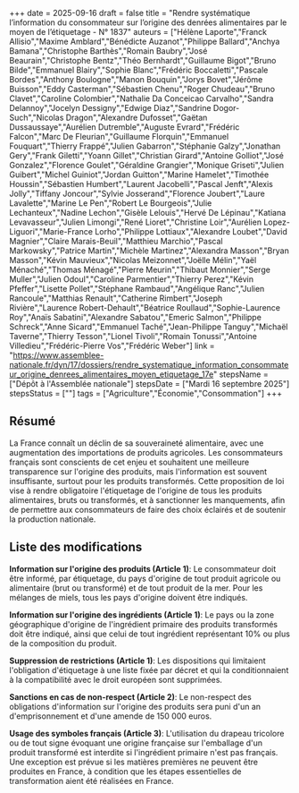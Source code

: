 +++
date = 2025-09-16
draft = false
title = "Rendre systématique l’information du consommateur sur l’origine des denrées alimentaires par le moyen de l’étiquetage - N° 1837"
auteurs = ["Hélène Laporte","Franck Allisio","Maxime Amblard","Bénédicte Auzanot","Philippe Ballard","Anchya Bamana","Christophe Barthès","Romain Baubry","José Beaurain","Christophe Bentz","Théo Bernhardt","Guillaume Bigot","Bruno Bilde","Emmanuel Blairy","Sophie Blanc","Frédéric Boccaletti","Pascale Bordes","Anthony Boulogne","Manon Bouquin","Jorys Bovet","Jérôme Buisson","Eddy Casterman","Sébastien Chenu","Roger Chudeau","Bruno Clavet","Caroline Colombier","Nathalie Da Conceicao Carvalho","Sandra Delannoy","Jocelyn Dessigny","Edwige Diaz","Sandrine Dogor-Such","Nicolas Dragon","Alexandre Dufosset","Gaëtan Dussaussaye","Aurélien Dutremble","Auguste Evrard","Frédéric Falcon","Marc De Fleurian","Guillaume Florquin","Emmanuel Fouquart","Thierry Frappé","Julien Gabarron","Stéphanie Galzy","Jonathan Gery","Frank Giletti","Yoann Gillet","Christian Girard","Antoine Golliot","José Gonzalez","Florence Goulet","Géraldine Grangier","Monique Griseti","Julien Guibert","Michel Guiniot","Jordan Guitton","Marine Hamelet","Timothée Houssin","Sébastien Humbert","Laurent Jacobelli","Pascal Jenft","Alexis Jolly","Tiffany Joncour","Sylvie Josserand","Florence Joubert","Laure Lavalette","Marine Le Pen","Robert Le Bourgeois","Julie Lechanteux","Nadine Lechon","Gisèle Lelouis","Hervé De Lépinau","Katiana Levavasseur","Julien Limongi","René Lioret","Christine Loir","Aurélien Lopez-Liguori","Marie-France Lorho","Philippe Lottiaux","Alexandre Loubet","David Magnier","Claire Marais-Beuil","Matthieu Marchio","Pascal Markowsky","Patrice Martin","Michèle Martinez","Alexandra Masson","Bryan Masson","Kévin Mauvieux","Nicolas Meizonnet","Joëlle Mélin","Yaël Ménaché","Thomas Ménagé","Pierre Meurin","Thibaut Monnier","Serge Muller","Julien Odoul","Caroline Parmentier","Thierry Perez","Kévin Pfeffer","Lisette Pollet","Stéphane Rambaud","Angélique Ranc","Julien Rancoule","Matthias Renault","Catherine Rimbert","Joseph Rivière","Laurence Robert-Dehault","Béatrice Roullaud","Sophie-Laurence Roy","Anaïs Sabatini","Alexandre Sabatou","Emeric Salmon","Philippe Schreck","Anne Sicard","Emmanuel Taché","Jean-Philippe Tanguy","Michaël Taverne","Thierry Tesson","Lionel Tivoli","Romain Tonussi","Antoine Villedieu","Frédéric-Pierre Vos","Frédéric Weber"]
link = "https://www.assemblee-nationale.fr/dyn/17/dossiers/rendre_systematique_information_consommateur_origine_denrees_alimentaires_moyen_etiquetage_17e"
stepsName = ["Dépôt à l'Assemblée nationale"]
stepsDate = ["Mardi 16 septembre 2025"]
stepsStatus = [""]
tags = ["Agriculture","Économie","Consommation"]
+++

## Résumé

La France connaît un déclin de sa souveraineté alimentaire, avec une augmentation des importations de produits agricoles. Les consommateurs français sont conscients de cet enjeu et souhaitent une meilleure transparence sur l'origine des produits, mais l'information est souvent insuffisante, surtout pour les produits transformés. Cette proposition de loi vise à rendre obligatoire l'étiquetage de l'origine de tous les produits alimentaires, bruts ou transformés, et à sanctionner les manquements, afin de permettre aux consommateurs de faire des choix éclairés et de soutenir la production nationale.

## Liste des modifications

**Information sur l'origine des produits (Article 1)**: Le consommateur doit être informé, par étiquetage, du pays d'origine de tout produit agricole ou alimentaire (brut ou transformé) et de tout produit de la mer. Pour les mélanges de miels, tous les pays d'origine doivent être indiqués.

**Information sur l'origine des ingrédients (Article 1)**: Le pays ou la zone géographique d'origine de l'ingrédient primaire des produits transformés doit être indiqué, ainsi que celui de tout ingrédient représentant 10% ou plus de la composition du produit.

**Suppression de restrictions (Article 1)**: Les dispositions qui limitaient l'obligation d'étiquetage à une liste fixée par décret et qui la conditionnaient à la compatibilité avec le droit européen sont supprimées.

**Sanctions en cas de non-respect (Article 2)**: Le non-respect des obligations d'information sur l'origine des produits sera puni d'un an d'emprisonnement et d'une amende de 150 000 euros.

**Usage des symboles français (Article 3)**: L'utilisation du drapeau tricolore ou de tout signe évoquant une origine française sur l'emballage d'un produit transformé est interdite si l'ingrédient primaire n'est pas français. Une exception est prévue si les matières premières ne peuvent être produites en France, à condition que les étapes essentielles de transformation aient été réalisées en France.
